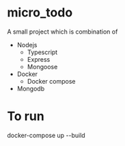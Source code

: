 # micro_todo

A small project which is combination of

- Nodejs
  - Typescript
  - Express
  - Mongoose
- Docker
  - Docker compose
- Mongodb

# To run

docker-compose up --build
